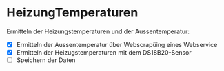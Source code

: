 # HeizungTemperaturen

Ermitteln der Heizungstemperaturen und der Aussentemperatur:

-   [x] Ermitteln der Aussentemperatur über Webscrapüing eines Webservice
-   [x] Ermitteln der Heizugstemperaturen mit dem DS18B20-Sensor
-   [ ] Speichern der Daten
